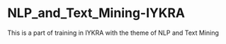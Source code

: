 # NLP_and_Text_Mining-IYKRA
This is a part of training in IYKRA with the theme of NLP and Text Mining
